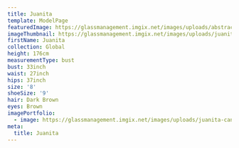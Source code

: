 ```yaml
---
title: Juanita
template: ModelPage
featuredImage: https://glassmanagement.imgix.net/images/uploads/abstract-analog-art-390089.jpg
imageThumbnail: https://glassmanagement.imgix.net/images/uploads/juanita-cangelosi-20.jpg
firstName: Juanita
collection: Global
height: 176cm
measurementType: bust
bust: 33inch
waist: 27inch
hips: 37inch
size: '8'
shoeSize: '9'
hair: Dark Brown
eyes: Brown
imagePortfolio:
  - image: https://glassmanagement.imgix.net/images/uploads/juanita-cangelosi-20.jpg
meta:
  title: Juanita
---
```


